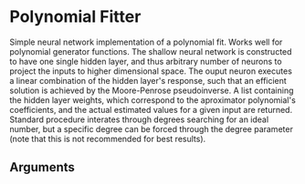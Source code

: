 # Polynomial Fitter

Simple neural network implementation of a polynomial fit. Works well for polynomial generator functions. The shallow neural network is constructed to have one single hidden layer, 
and thus arbitrary number of neurons to project the inputs to higher dimensional space. The ouput neuron executes a linear combination of the hidden layer's response, such that an
efficient solution is achieved by the Moore-Penrose pseudoinverse. A list containing the hidden layer weights, which correspond to the aproximator polynomial's coefficients, and the actual estimated values 
for a given input are returned. Standard procedure interates through degrees searching for an ideal number, but a specific degree can be forced through the degree parameter (note that this is not recommended
for best results).

## Arguments
